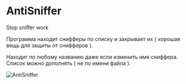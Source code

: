 # AntiSniffer
Stop sniffer work

Программа находит снифферы по списку и закрывает их ( хорошая вещь для защиты от снифферов ).

Находит по любому названию даже если изменить имя сниффера.
Список можно дополнять ( не по имени файла ).

![AntiSniffer](https://i.gifer.com/3NsBo.gif)
